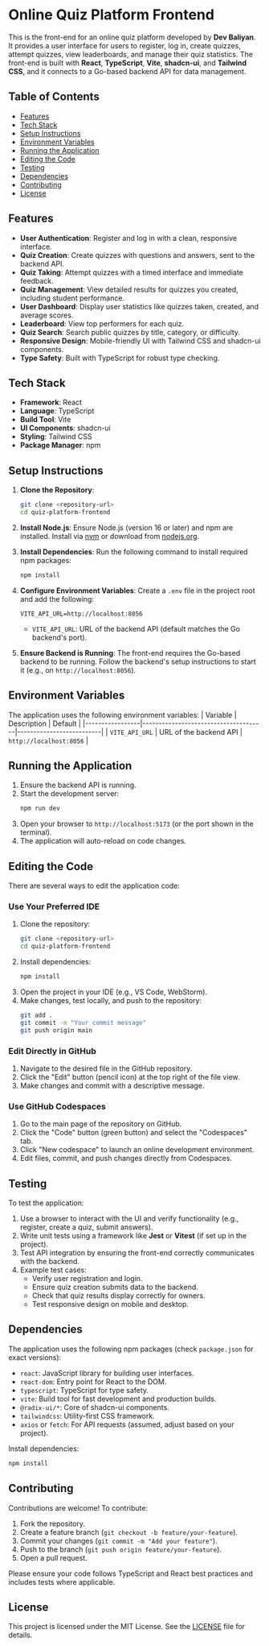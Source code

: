 # Online Quiz Platform Frontend

This is the front-end for an online quiz platform developed by **Dev Baliyan**. It provides a user interface for users to register, log in, create quizzes, attempt quizzes, view leaderboards, and manage their quiz statistics. The front-end is built with **React**, **TypeScript**, **Vite**, **shadcn-ui**, and **Tailwind CSS**, and it connects to a Go-based backend API for data management.

## Table of Contents
- [Features](#features)
- [Tech Stack](#tech-stack)
- [Setup Instructions](#setup-instructions)
- [Environment Variables](#environment-variables)
- [Running the Application](#running-the-application)
- [Editing the Code](#editing-the-code)
- [Testing](#testing)
- [Dependencies](#dependencies)
- [Contributing](#contributing)
- [License](#license)

## Features
- **User Authentication**: Register and log in with a clean, responsive interface.
- **Quiz Creation**: Create quizzes with questions and answers, sent to the backend API.
- **Quiz Taking**: Attempt quizzes with a timed interface and immediate feedback.
- **Quiz Management**: View detailed results for quizzes you created, including student performance.
- **User Dashboard**: Display user statistics like quizzes taken, created, and average scores.
- **Leaderboard**: View top performers for each quiz.
- **Quiz Search**: Search public quizzes by title, category, or difficulty.
- **Responsive Design**: Mobile-friendly UI with Tailwind CSS and shadcn-ui components.
- **Type Safety**: Built with TypeScript for robust type checking.

## Tech Stack
- **Framework**: React
- **Language**: TypeScript
- **Build Tool**: Vite
- **UI Components**: shadcn-ui
- **Styling**: Tailwind CSS
- **Package Manager**: npm

## Setup Instructions
1. **Clone the Repository**:
   ```bash
   git clone <repository-url>
   cd quiz-platform-frontend
   ```

2. **Install Node.js**:
   Ensure Node.js (version 16 or later) and npm are installed. Install via [nvm](https://github.com/nvm-sh/nvm#installing-and-updating) or download from [nodejs.org](https://nodejs.org/).

3. **Install Dependencies**:
   Run the following command to install required npm packages:
   ```bash
   npm install
   ```

4. **Configure Environment Variables**:
   Create a `.env` file in the project root and add the following:
   ```env
   VITE_API_URL=http://localhost:8056
   ```
   - `VITE_API_URL`: URL of the backend API (default matches the Go backend's port).

5. **Ensure Backend is Running**:
   The front-end requires the Go-based backend to be running. Follow the backend's setup instructions to start it (e.g., on `http://localhost:8056`).

## Environment Variables
The application uses the following environment variables:
| Variable        | Description                          | Default                  |
|-----------------|--------------------------------------|--------------------------|
| `VITE_API_URL`  | URL of the backend API              | `http://localhost:8056`  |

## Running the Application
1. Ensure the backend API is running.
2. Start the development server:
   ```bash
   npm run dev
   ```
3. Open your browser to `http://localhost:5173` (or the port shown in the terminal).
4. The application will auto-reload on code changes.

## Editing the Code
There are several ways to edit the application code:

### Use Your Preferred IDE
1. Clone the repository:
   ```bash
   git clone <repository-url>
   cd quiz-platform-frontend
   ```
2. Install dependencies:
   ```bash
   npm install
   ```
3. Open the project in your IDE (e.g., VS Code, WebStorm).
4. Make changes, test locally, and push to the repository:
   ```bash
   git add .
   git commit -m "Your commit message"
   git push origin main
   ```

### Edit Directly in GitHub
1. Navigate to the desired file in the GitHub repository.
2. Click the "Edit" button (pencil icon) at the top right of the file view.
3. Make changes and commit with a descriptive message.

### Use GitHub Codespaces
1. Go to the main page of the repository on GitHub.
2. Click the "Code" button (green button) and select the "Codespaces" tab.
3. Click "New codespace" to launch an online development environment.
4. Edit files, commit, and push changes directly from Codespaces.

## Testing
To test the application:
1. Use a browser to interact with the UI and verify functionality (e.g., register, create a quiz, submit answers).
2. Write unit tests using a framework like **Jest** or **Vitest** (if set up in the project).
3. Test API integration by ensuring the front-end correctly communicates with the backend.
4. Example test cases:
   - Verify user registration and login.
   - Ensure quiz creation submits data to the backend.
   - Check that quiz results display correctly for owners.
   - Test responsive design on mobile and desktop.

## Dependencies
The application uses the following npm packages (check `package.json` for exact versions):
- `react`: JavaScript library for building user interfaces.
- `react-dom`: Entry point for React to the DOM.
- `typescript`: TypeScript for type safety.
- `vite`: Build tool for fast development and production builds.
- `@radix-ui/*`: Core of shadcn-ui components.
- `tailwindcss`: Utility-first CSS framework.
- `axios` or `fetch`: For API requests (assumed, adjust based on your project).

Install dependencies:
```bash
npm install
```

## Contributing
Contributions are welcome! To contribute:
1. Fork the repository.
2. Create a feature branch (`git checkout -b feature/your-feature`).
3. Commit your changes (`git commit -m "Add your feature"`).
4. Push to the branch (`git push origin feature/your-feature`).
5. Open a pull request.

Please ensure your code follows TypeScript and React best practices and includes tests where applicable.

## License
This project is licensed under the MIT License. See the [LICENSE](LICENSE) file for details.